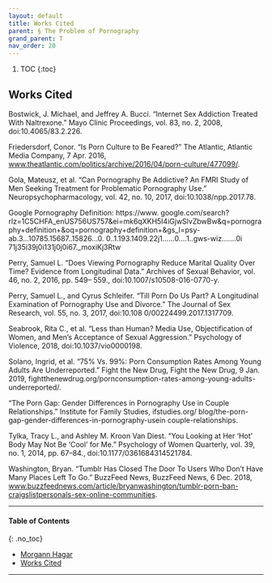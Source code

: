 ```yaml
---
layout: default
title: Works Cited
parent: § The Problem of Pornography
grand_parent: T 
nav_order: 20 
---
```

<style>
.dont-break-out {
  /* These are technically the same, but use both */
  overflow-wrap: break-word;
  word-wrap: break-word;

     -ms-word-break: break-all;
  /* This is the dangerous one in WebKit, as it breaks things wherever */
  word-break: break-all;
  /* Instead use this non-standard one: */
  word-break: break-word;
}

.youtube-container {
    position: relative;
    width: 100%;
    height: 0;
    padding-bottom: 56.25%;
}
.youtube-video {
    position: absolute;
    top: 0;
    left: 0;
    width: 100%;
    height: 100%;
}

</style>

<div class="dont-break-out" markdown="1">

1. TOC
{:toc}

## Works Cited
Bostwick, J. Michael, and Jeffrey A. Bucci. “Internet Sex Addiction Treated With Naltrexone.” Mayo Clinic Proceedings, vol. 83, no. 2, 2008, doi:10.4065/83.2.226. 

Friedersdorf, Conor. “Is Porn Culture to Be Feared?” The Atlantic, Atlantic Media Company, 7 Apr. 2016, www.theatlantic.com/politics/archive/2016/04/porn-culture/477099/. 

Gola, Mateusz, et al. “Can Pornography Be Addictive? An FMRI Study of Men Seeking Treatment for Problematic Pornography Use.” Neuropsychopharmacology, vol. 42, no. 10, 2017, doi:10.1038/npp.2017.78. 

Google Pornography Definition: https://www. google.com/search?rlz=1C5CHFA_enUS756US757&ei=mk6qXKH5I4iGjwSlvZbwBw&q=pornography+definition+&oq=pornography+definition+&gs_l=psy-ab.3...10785.15687..15826...0. 0..1.193.1409.22j1......0....1..gws-wiz.......0i 71j35i39j0i131j0j0i67._moxiKj3Rtw 

Perry, Samuel L. “Does Viewing Pornography Reduce Marital Quality Over Time? Evidence from Longitudinal Data.” Archives of Sexual Behavior, vol. 46, no. 2, 2016, pp. 549– 559., doi:10.1007/s10508-016-0770-y. 

Perry, Samuel L., and Cyrus Schleifer. “Till Porn Do Us Part? A Longitudinal Examination of Pornography Use and Divorce.” The Journal of Sex Research, vol. 55, no. 3, 2017, doi:10.108 0/00224499.2017.1317709. 

Seabrook, Rita C., et al. “Less than Human? Media Use, Objectification of Women, and Men’s Acceptance of Sexual Aggression.” Psychology of Violence, 2018, doi:10.1037/vio0000198.

Solano, Ingrid, et al. “75% Vs. 99%: Porn Consumption Rates Among Young Adults Are Underreported.” Fight the New Drug, Fight the New Drug, 9 Jan. 2019, fightthenewdrug.org/pornconsumption-rates-among-young-adults-underreported/.

“The Porn Gap: Gender Differences in Pornography Use in Couple Relationships.” Institute for Family Studies, ifstudies.org/ blog/the-porn-gap-gender-differences-in-pornography-usein couple-relationships. 

Tylka, Tracy L., and Ashley M. Kroon Van Diest. “You Looking at Her ‘Hot’ Body May Not Be ‘Cool’ for Me.” Psychology of Women Quarterly, vol. 39, no. 1, 2014, pp. 67–84., doi:10.1177/0361684314521784. 

Washington, Bryan. “Tumblr Has Closed The Door To Users Who Don’t Have Many Places Left To Go.” BuzzFeed News, BuzzFeed News, 6 Dec. 2018, www.buzzfeednews.com/article/bryanwashington/tumblr-porn-ban-craigslistpersonals-sex-online-communities.

***

#### Table of Contents
{: .no_toc}

<ul><li> <a href="/docs/pornography/The-Problem-of-Pornography-1/">Morgann Hagar</a></li><li> <a href="/docs/pornography/The-Problem-of-Pornography-2/">Works Cited</a></li></ul>

***

</div>
